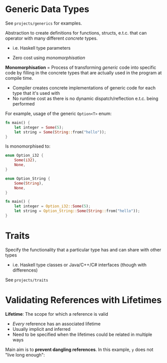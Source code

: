 # Generic Data Types

See `projects/generics` for examples.

Abstraction to create definitions for functions, structs, e.t.c.
that can operator with many different _concrete_ types.

- i.e. Haskell type parameters

- Zero cost using _monomorphisation_

**Monomorphisation** = Process of transforming _generic_ code into specific code by filling in the concrete types that are actually used in the program at compile time.

- Compiler creates concrete implementations of generic code for each type that it's used with
- No runtime cost as there is no dynamic dispatch/reflection e.t.c. being performed

For example, usage of the generic `Option<T>` enum:

```rust
fn main() {
    let integer = Some(5);
    let string = Some(String::from("hello"));
}
```

Is monomorphised to:

```rust
enum Option_i32 {
    Some(i32),
    None,
}

enum Option_String {
    Some(String),
    None,
}

fn main() {
    let integer = Option_i32::Some(5);
    let string = Option_String::Some(String::from("hello"));
}
```

# Traits

Specify the functionality that a particular type has and can share with other types

- i.e. Haskell type classes or Java/C++/C# interfaces (though with differences)

See `projects/traits`

# Validating References with Lifetimes

**Lifetime**: The scope for which a reference is valid

- _Every_ reference has an associated lifetime
- Usually implicit and inferred
- Need to be specified when the lifetimes could be related in multiple ways

Main aim is to **prevent dangling references**. In this example, `y` does not "live long enough":
